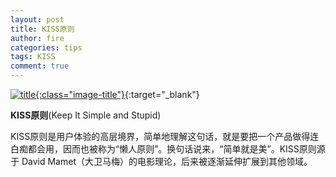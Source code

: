 ```yaml
---
layout: post
title: KISS原则
author: fire
categories: tips 
tags: KISS
comment: true
---
```


[![title](https://image.sideproject.cn/titlex/title_001.jpg){:class="image-title"}](https://image.sideproject.cn/titlex/title_001.jpg){:target="_blank"}

**KISS原则**(Keep It Simple and Stupid)

KISS原则是用户体验的高层境界，简单地理解这句话，就是要把一个产品做得连白痴都会用，因而也被称为“懒人原则”。换句话说来，“简单就是美”。KISS原则源于 David Mamet（大卫马梅）的电影理论，后来被逐渐延伸扩展到其他领域。